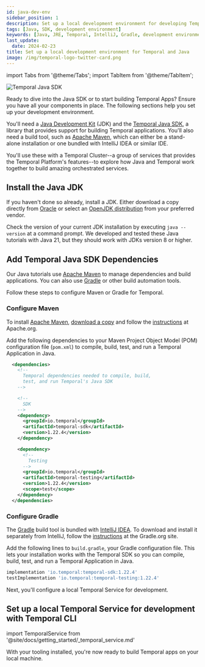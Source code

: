 ```yaml
---
id: java-dev-env
sidebar_position: 1
description: Set up a local development environment for developing Temporal applications using the Java programming language.
tags: [Java, SDK, development environment]
keywords: [Java, JRE, Temporal, IntelliJ, Gradle, development environment]
last_update:
  date: 2024-02-23
title: Set up a local development environment for Temporal and Java
image: /img/temporal-logo-twitter-card.png
---
```


import Tabs from '@theme/Tabs';
import TabItem from '@theme/TabItem';

![Temporal Java SDK](/img/sdk_banners/banner_java.png)

Ready to dive into the Java SDK or to start building Temporal Apps? Ensure you have all your components in place. The following sections help you set up your development environment.

You'll need a [Java Development Kit](https://www.oracle.com/java/technologies/downloads/) (JDK) and the [Temporal Java SDK](https://github.com/temporalio/sdk-java), a library that provides support for building Temporal applications. You'll also need a build tool, such as [Apache Maven](https://maven.apache.org/), which can either be a stand-alone installation or one bundled with IntelliJ IDEA or similar IDE.

You'll use these with a Temporal Cluster--a group of services that provides the Temporal Platform's features--to explore how Java and Temporal work together to build amazing orchestrated services.

## Install the Java JDK

If you haven't done so already, install a JDK. Either download a copy directly from [Oracle](https://www.oracle.com/java/technologies/downloads) or select an [OpenJDK distribution](https://adoptium.net/marketplace/?os=any&arch=any&package=jdk) from your preferred vendor.

Check the version of your current JDK installation by executing `java --version` at a command prompt. We developed and tested these Java tutorials with Java 21, but they should work with JDKs version 8 or higher.

## Add Temporal Java SDK Dependencies

Our Java tutorials use [Apache Maven](https://maven.apache.org/) to manage dependencies and build applications. You can also use [Gradle](https://gradle.org) or other build automation tools.

Follow these steps to configure Maven or Gradle for Temporal.

<Tabs groupId="build-tool" queryString>
  <TabItem value="maven" label="Maven">

### Configure Maven

To install [Apache Maven](https://maven.apache.org/), [download a copy](https://maven.apache.org/download.cgi) and follow the [instructions](https://maven.apache.org/install.html) at Apache.org.

Add the following dependencies to your Maven Project Object Model (POM) configuration file (`pom.xml`) to compile, build, test, and run a Temporal Application in Java.

```xml
  <dependencies>
    <!--
      Temporal dependencies needed to compile, build,
      test, and run Temporal's Java SDK
    -->

    <!--
      SDK
    -->
    <dependency>
      <groupId>io.temporal</groupId>
      <artifactId>temporal-sdk</artifactId>
      <version>1.22.4</version>
    </dependency>

    <dependency>
      <!--
        Testing
      -->
      <groupId>io.temporal</groupId>
      <artifactId>temporal-testing</artifactId>
      <version>1.22.4</version>
      <scope>test</scope>
    </dependency>
  </dependencies>
```

  </TabItem>
  <TabItem value="gradle" label="Gradle">

### Configure Gradle

The [Gradle](https://gradle.org) build tool is bundled with [IntelliJ IDEA](https://www.jetbrains.com/idea/). To download and install it separately from IntelliJ, follow the [instructions](https://gradle.org/install/) at the Gradle.org site.

Add the following lines to `build.gradle`, your Gradle configuration file. This lets your installation works with the Temporal SDK so you can compile, build, test, and run a Temporal Application in Java.


```groovy
implementation 'io.temporal:temporal-sdk:1.22.4'
testImplementation 'io.temporal:temporal-testing:1.22.4'
```

  </TabItem>
</Tabs>

Next, you'll configure a local Temporal Service for development.

## Set up a local Temporal Service for development with Temporal CLI


import TemporalService from '@site/docs/getting_started/_temporal_service.md'

<TemporalService />

With your tooling installed, you're now ready to build Temporal apps on your local machine.
